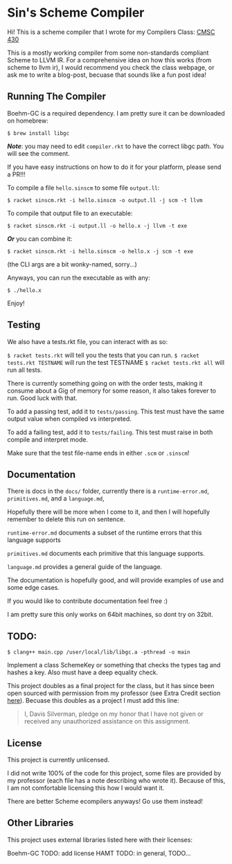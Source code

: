 # Sin's Scheme Compiler #

Hi! This is a scheme compiler that I wrote for my Compilers Class:
[CMSC 430](https://www.cs.umd.edu/class/fall2017/cmsc430/)

This is a mostly working compiler from some non-standards compliant Scheme to LLVM IR.
For a comprehensive idea on how this works (from scheme to llvm ir),
I would recommend you check the class webpage, or ask me to write a blog-post,
becuase that sounds like a fun post idea!

## Running The Compiler ##

Boehm-GC is a required dependency. I am pretty sure it can be downloaded on homebrew:

`$ brew install libgc`

***Note***: you may need to edit `compiler.rkt` to have the correct libgc path.
You will see the comment.

If you have easy instructions on how to do it for your platform, please send a PR!!!



To compile a file `hello.sinscm` to some file `output.ll`:

`$ racket sinscm.rkt -i hello.sinscm -o output.ll -j scm -t llvm`

To compile that output file to an executable:

`$ racket sinscm.rkt -i output.ll -o hello.x -j llvm -t exe`

***Or*** you can combine it:

`$ racket sinscm.rkt -i hello.sinscm -o hello.x -j scm -t exe`

(the CLI args are a bit wonky-named, sorry...)

Anyways, you can run the executable as with any:

`$ ./hello.x`


Enjoy!

## Testing ##


We also have a tests.rkt file, you can interact with as so:


`$ racket tests.rkt` will tell you the tests that you can run.
`$ racket tests.rkt TESTNAME` will run the test TESTNAME
`$ racket tests.rkt all` will run all tests.

There is currently something going on with the order tests,
making it consume about a Gig of memory for some reason,
it also takes forever to run. Good luck with that.

To add a passing test, add it to `tests/passing`.
This test must have the same output value when compiled vs interpreted.

To add a failing test, add it to `tests/failing`.
This test must raise in both compile and interpret mode.

Make sure that the test file-name ends in either `.scm` or `.sinscm`!


## Documentation ##

There is docs in the `docs/` folder,
currently there is a `runtime-error.md`, `primitives.md`, and a `language.md`,

Hopefully there will be more when I come to it, and then I will
hopefully remember to delete this run on sentence.

`runtime-error.md` documents a subset of the runtime errors
that this language supports

`primitives.md` documents each primitive that this language supports.

`language.md` provides a general guide of the language.

The documentation is hopefully good, and will provide examples of use and
some edge cases.

If you would like to contribute documentation feel free :)

I am pretty sure this only works on 64bit machines, so dont try on 32bit.

## TODO: ##

`$ clang++ main.cpp /user/local/lib/libgc.a -pthread -o main`

Implement a class SchemeKey or something that checks the types tag and hashes a key.
Also must have a deep equality check.


This project doubles as a final project for the class,
but it has since been open sourced with permission from my professor
(see Extra Credit section
[here](https://www.cs.umd.edu/class/fall2017/cmsc430/final.html)).
Becuase this doubles as a project I must add this line:

> I, Davis Silverman, pledge on my honor that I have not given or received any
unauthorized assistance on this assignment.

## License ##

This project is currently unlicensed.

I did not write 100% of the code for this project,
some files are provided by my professor
(each file has a note describing who wrote it).
Because of this, I am not comfortable licensing this how I would want it.

There are better Scheme ecompilers anyways! Go use them instead!



## Other Libraries ##

This project uses external libraries listed here with their licenses:

Boehm-GC TODO: add license
HAMT TODO: in general, TODO...
